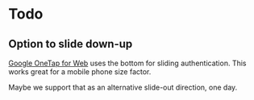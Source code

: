 # Todo

## Option to slide down-up

[Google OneTap for Web](https://developers.google.com/identity/one-tap/web) uses the bottom for sliding authentication. This works great for a mobile phone size factor. 

Maybe we support that as an alternative slide-out direction, one day.


